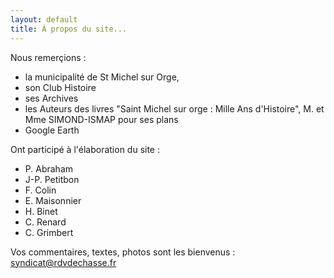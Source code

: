```yaml
---
layout: default
title: À propos du site...
---
```


Nous remerçions :

- la municipalité de St Michel sur Orge,
- son Club Histoire
- ses Archives
- les Auteurs des livres "Saint Michel sur orge : Mille Ans d'Histoire", M. et Mme SIMOND-ISMAP pour ses plans
- Google Earth

Ont participé à l'élaboration du site :

- P. Abraham
- J-P. Petitbon
- F. Colin
- E. Maisonnier
- H. Binet
- C. Renard
- C. Grimbert

Vos commentaires, textes, photos sont les bienvenus :
<syndicat@rdvdechasse.fr>
